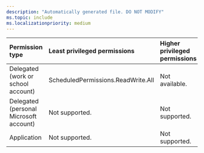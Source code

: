 ```yaml
---
description: "Automatically generated file. DO NOT MODIFY"
ms.topic: include
ms.localizationpriority: medium
---
```


|Permission type|Least privileged permissions|Higher privileged permissions|
|:---|:---|:---|
|Delegated (work or school account)|ScheduledPermissions.ReadWrite.All|Not available.|
|Delegated (personal Microsoft account)|Not supported.|Not supported.|
|Application|Not supported.|Not supported.|

